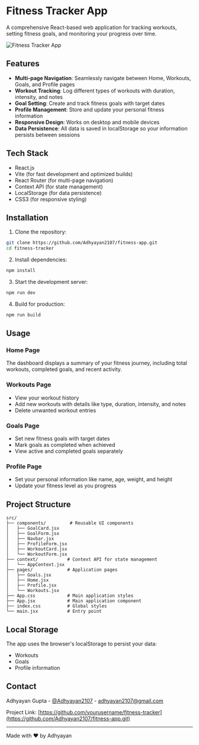 # Fitness Tracker App

A comprehensive React-based web application for tracking workouts, setting fitness goals, and monitoring your progress over time.

![Fitness Tracker App](https://fitness-app2.vercel.app/)

## Features

- **Multi-page Navigation**: Seamlessly navigate between Home, Workouts, Goals, and Profile pages
- **Workout Tracking**: Log different types of workouts with duration, intensity, and notes
- **Goal Setting**: Create and track fitness goals with target dates
- **Profile Management**: Store and update your personal fitness information
- **Responsive Design**: Works on desktop and mobile devices
- **Data Persistence**: All data is saved in localStorage so your information persists between sessions

## Tech Stack

- React.js
- Vite (for fast development and optimized builds)
- React Router (for multi-page navigation)
- Context API (for state management)
- LocalStorage (for data persistence)
- CSS3 (for responsive styling)

## Installation

1. Clone the repository:
```bash
git clone https://github.com/Adhyayan2107/fitness-app.git
cd fitness-tracker
```

2. Install dependencies:
```bash
npm install
```

3. Start the development server:
```bash
npm run dev
```

4. Build for production:
```bash
npm run build
```

## Usage

### Home Page
The dashboard displays a summary of your fitness journey, including total workouts, completed goals, and recent activity.

### Workouts Page
- View your workout history
- Add new workouts with details like type, duration, intensity, and notes
- Delete unwanted workout entries

### Goals Page
- Set new fitness goals with target dates
- Mark goals as completed when achieved
- View active and completed goals separately

### Profile Page
- Set your personal information like name, age, weight, and height
- Update your fitness level as you progress

## Project Structure

```
src/
├── components/         # Reusable UI components
│   ├── GoalCard.jsx
│   ├── GoalForm.jsx
│   ├── Navbar.jsx
│   ├── ProfileForm.jsx
│   ├── WorkoutCard.jsx
│   └── WorkoutForm.jsx
├── context/           # Context API for state management
│   └── AppContext.jsx
├── pages/             # Application pages
│   ├── Goals.jsx
│   ├── Home.jsx
│   ├── Profile.jsx
│   └── Workouts.jsx
├── App.css            # Main application styles
├── App.jsx            # Main application component
├── index.css          # Global styles
└── main.jsx           # Entry point
```

## Local Storage

The app uses the browser's localStorage to persist your data:
- Workouts
- Goals
- Profile information

## Contact

Adhyayan Gupta - [@Adhyayan2107](https://fitness-app2.vercel.app/) - adhyayan2107@gmail.com

Project Link: [https://github.com/yourusername/fitness-tracker](https://github.com/Adhyayan2107/fitness-app.git)

---

Made with ❤️ by Adhyayan